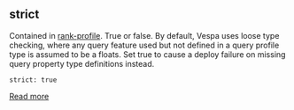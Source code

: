 ## strict

Contained in [rank-profile](https://docs.vespa.ai/en/reference/schema-reference.html#rank-profile). True or false. By default, Vespa uses loose type checking, where any query feature used but not defined in a query profile type is assumed to be a floats. Set true to cause a deploy failure on missing query property type definitions instead.

```
strict: true
```

[Read more](https://docs.vespa.ai/en/reference/schema-reference.html#strict)

